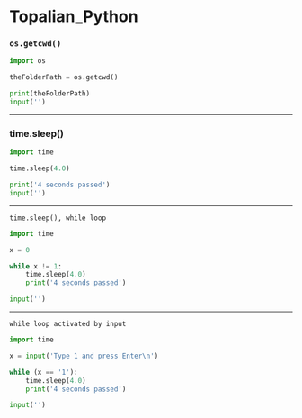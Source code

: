 # Topalian_Python

### ``` os.getcwd() ```
 ```python
import os

theFolderPath = os.getcwd()

print(theFolderPath)
input('')
```

---

### time.sleep()
```python
import time

time.sleep(4.0)

print('4 seconds passed')
input('')
```

---

``` time.sleep(), while loop ```
```python
import time

x = 0

while x != 1:
    time.sleep(4.0)
    print('4 seconds passed')

input('')
```

---

``` while loop activated by input ```
```python
import time

x = input('Type 1 and press Enter\n')

while (x == '1'):
    time.sleep(4.0)
    print('4 seconds passed')

input('')
```
